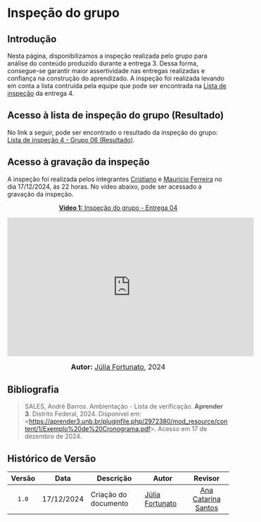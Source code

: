 # Inspeção do grupo

## Introdução

Nesta página, disponibilizamos a inspeção realizada pelo grupo para análise do conteúdo produzido durante a entrega 3. Dessa forma, consegue-se garantir maior assertividade nas entregas realizadas e confiança na construção do aprendizado. A inspeção foi realizada levando em conta a lista contruída pela equipe que pode ser encontrada na [Lista de inspeção](listadeinspec4.md) da entrega 4.

## Acesso à lista de inspeção do grupo (Resultado)

No link a seguir, pode ser encontrado o resultado da inspeção do grupo: [Lista de inspeção 4 - Grupo 06 (Resultado)](ListaInspec4-inspecGrupo.pdf).

## Acesso à gravação da inspeção

A inspeção foi realizada pelos integrantes [Cristiano](https://github.com/CristianoMoraiss) e [Mauricio Ferreira](https://github.com/mauricio-araujoo) no dia 17/12/2024, às 22 horas. No vídeo abaixo, pode ser acessado a gravação da inspeção.

<div align="center">

<p style="text-align: center"><a href="https://youtu.be/8reP4tg2jOo" target="blanket"><b>Vídeo 1:</b> Inspeção do grupo - Entrega 04</a></p>

<iframe width="560" height="315" src="https://www.youtube.com/embed/8reP4tg2jOo" title="YouTube video player" frameborder="0" allow="accelerometer; autoplay; clipboard-write; encrypted-media; gyroscope; picture-in-picture; web-share" referrerpolicy="strict-origin-when-cross-origin" allowfullscreen></iframe>

<font size="3"><p style="text-align: center"><b>Autor:</b> <a href="https://github.com/julia-fortunato">Júlia Fortunato</a>, 2024</p></font>

</div >

## Bibliografia

> SALES, André Barros. Ambientação - Lista de verificação. **Aprender 3**. Distrito Federal, 2024. Disponível em: <<https://aprender3.unb.br/pluginfile.php/2972380/mod_resource/content/1/Exemplo%20de%20Cronograma.pdf>>. Acesso em 17 de dezembro de 2024.

## Histórico de Versão

| Versão | Data       | Descrição            | Autor                                                 |                   Revisor                   |
| :----: | ---------- | -------------------- | ----------------------------------------------------- | :-----------------------------------------: |
| `1.0`  | 17/12/2024 | Criação do documento | [Júlia Fortunato](https://github.com/julia-fortunato) |  [Ana Catarina Santos](https://github.com/an4catarina) |
